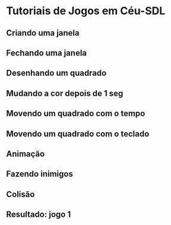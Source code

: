# Tutoriais de Jogos em Céu-SDL

## Criando uma janela
## Fechando uma janela
## Desenhando um quadrado
## Mudando a cor depois de 1 seg
## Movendo um quadrado com o tempo 
## Movendo um quadrado com o teclado
## Animação
## Fazendo inimigos
## Colisão
## Resultado: jogo 1
